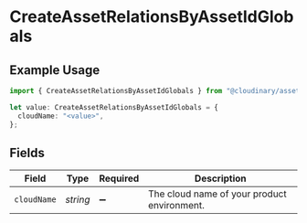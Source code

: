 # CreateAssetRelationsByAssetIdGlobals

## Example Usage

```typescript
import { CreateAssetRelationsByAssetIdGlobals } from "@cloudinary/asset-management/models/operations";

let value: CreateAssetRelationsByAssetIdGlobals = {
  cloudName: "<value>",
};
```

## Fields

| Field                                       | Type                                        | Required                                    | Description                                 |
| ------------------------------------------- | ------------------------------------------- | ------------------------------------------- | ------------------------------------------- |
| `cloudName`                                 | *string*                                    | :heavy_minus_sign:                          | The cloud name of your product environment. |